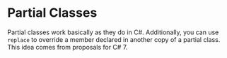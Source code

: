 # Partial Classes

Partial classes work basically as they do in C#. Additionally, you can use `replace` to override a member declared in another copy of a partial class. This idea comes from proposals for C# 7.
